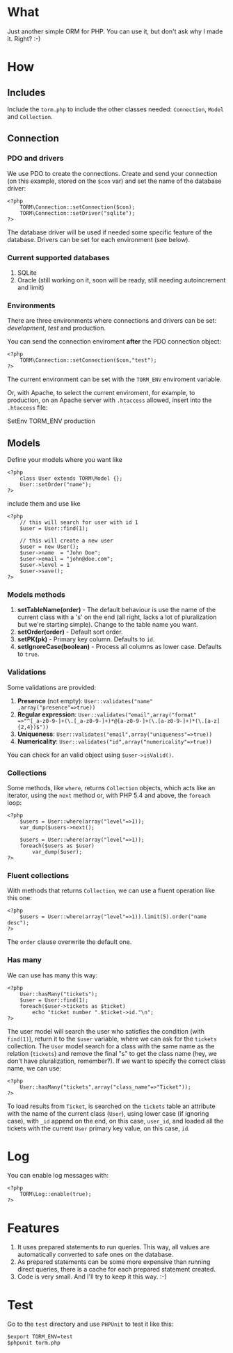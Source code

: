 # What

Just another simple ORM for PHP. You can use it, but don't ask why I made it. Right? :-)

# How

## Includes

Include the `torm.php` to include the other classes needed: `Connection`,
`Model` and `Collection`. 

## Connection

### PDO and drivers

We use PDO to create the connections. Create and send your connection (on this
example, stored on the `$con` var) and set the name of the database driver:

    <?php
        TORM\Connection::setConnection($con);
        TORM\Connection::setDriver("sqlite");
    ?>

The database driver will be used if needed some specific feature of the database. Drivers can be set for each environment (see below).

### Current supported databases

1. SQLite 
2. Oracle (still working on it, soon will be ready, still needing autoincrement and limit)

### Environments

There are three environments where connections and drivers can be set: *development*, *test* and production.

You can send the connection enviroment **after** the PDO connection object:

    <?php
        TORM\Connection::setConnection($con,"test");
    ?>

The current environment can be set with the `TORM_ENV` enviroment variable.

Or, with Apache, to select the current enviroment, for example, to production, on an Apache server 
with `.htaccess` allowed, insert into the `.htaccess` file:

   SetEnv TORM_ENV production

## Models

Define your models where you want like

    <?php
        class User extends TORM\Model {};
        User::setOrder("name");
    ?>

include them and use like

    <?php
        // this will search for user with id 1
        $user = User::find(1);

        // this will create a new user
        $user = new User();
        $user->name  = "John Doe";
        $user->email = "john@doe.com";
        $user->level = 1
        $user->save();
    ?>

### Models methods

1. **setTableName(order)** - The default behaviour is use the name of the current class
   with a 's' on the end (all right, lacks a lot of pluralization but we're
   starting simple). Change to the table name you want.
2. **setOrder(order)** - Default sort order.
3. **setPK(pk)** - Primary key column. Defaults to `id`.
4. **setIgnoreCase(boolean)** - Process all columns as lower case. Defaults to `true`.

### Validations

Some validations are provided:

1. **Presence** (not empty): `User::validates("name" ,array("presence"=>true))`
2. **Regular expression**: `User::validates("email",array("format"  =>"^[_a-z0-9-]+(\.[_a-z0-9-]+)*@[a-z0-9-]+(\.[a-z0-9-]+)*(\.[a-z]{2,4})$"))`
3. **Uniqueness**: `User::validates("email",array("uniqueness"=>true))`
4. **Numericality**: `User::validates("id",array("numericality"=>true))`

You can check for an valid object using `$user->isValid()`.

### Collections

Some methods, like `where`, returns `Collection` objects, which acts like an iterator, using the `next` method or, with PHP 5.4 and above, the `foreach` loop:

    <?php
        $users = User::where(array("level"=>1));
        var_dump($users->next();
        
        $users = User::where(array("level"=>1));
        foreach($users as $user)
            var_dump($user);        
    ?>
    
### Fluent collections

With methods that returns `Collection`, we can use a fluent operation like this one:

    <?php
        $users = User::where(array("level"=>1)).limit(5).order("name desc");
    ?>    

The `order` clause overwrite the default one.

### Has many

We can use has many this way:

    <?php
        User::hasMany("tickets");
        $user = User::find(1);
        foreach($user->tickets as $ticket)
            echo "ticket number ".$ticket->id."\n";
    ?>

The user model will search the user who satisfies the condition (with `find(1)`), return it to the `$user` variable, where we can ask for the `tickets` collection. The `User` model search for a class with the same name as the relation (`tickets`) and remove the final "s" to get the class name (hey, we don't have pluralization, remember?). If we want to specify the correct class name, we can use:

    <?php
        User::hasMany("tickets",array("class_name"=>"Ticket"));
    ?>

To load results from `Ticket`, is searched on the `tickets` table an attribute with the name of the current class (`User`), using lower case (if ignoring case), with `_id` append on the end, on this case, `user_id`, and loaded all the tickets with the current `User` primary key value, on this case, `id`. 


# Log

You can enable log messages with:

    <?php
        TORM\Log::enable(true);
    ?>
    
# Features

1. It uses prepared statements to run queries. This way, all values are automatically converted to safe ones on the database.
2. As prepared statements can be some more expensive than running direct queries, there is a cache for each prepared statement created.
3. Code is very small. And I'll try to keep it this way. :-)

# Test

Go to the `test` directory and use `PHPUnit` to test it like this:

    $export TORM_ENV=test
    $phpunit torm.php
